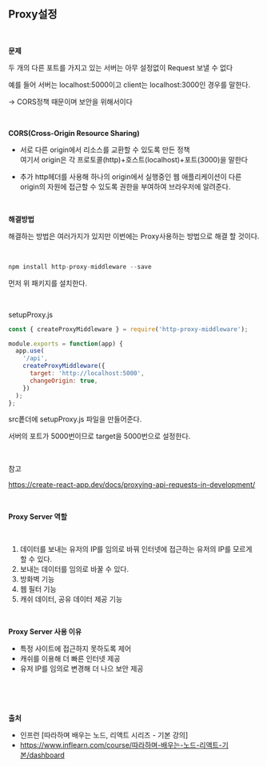 ## Proxy설정

<br>

__문제__

두 개의 다른 포트를 가지고 있는 서버는 아무 설정없이 Request 보낼 수 없다

예를 들어 서버는 localhost:5000이고 client는 localhost:3000인 경우를 말한다.


-> CORS정책 때문이며 보안을 위해서이다

<br>

__CORS(Cross-Origin Resource Sharing)__

* 서로 다른 origin에서 리소스를 교환할 수 있도록 만든 정책<br>여기서 origin은 각 프로토콜(http)+호스트(localhost)+포트(3000)을 말한다 

*  추가 http헤더를 사용해 하나의 origin에서 실행중인 웹 애플리케이션이 다른 origin의 자원에 접근할 수 있도록 권한을 부여하여 브라우저에 알려준다.

<br>

__해결방법__

해결하는 방법은 여러가지가 있지만 이번에는 Proxy사용하는 방법으로 해결 할 것이다.

<br>

```js
npm install http-proxy-middleware --save
```
먼저 위 패키지를 설치한다.

<br>


setupProxy.js
```js
const { createProxyMiddleware } = require('http-proxy-middleware');

module.exports = function(app) {
  app.use(
    '/api',
    createProxyMiddleware({
      target: 'http://localhost:5000',
      changeOrigin: true,
    })
  );
};
```
src퐅더에 setupProxy.js 파일을 만들어준다.

서버의 포트가 5000번이므로 target을 5000번으로 설정한다.

<br>

참고

https://create-react-app.dev/docs/proxying-api-requests-in-development/

<br>

__Proxy Server 역할__

<br>

1. 데이터를 보내는 유저의 IP를 임의로 바꿔 인터넷에 접근하는 유저의 IP를 모르게 할 수 있다.
2. 보내는 데이터를 임의로 바꿀 수 있다.
3. 방화벽 기능
4. 웹 필터 기능
5. 캐쉬 데이터, 공유 데이터 제공 기능

<br>

__Proxy Server 사용 이유__

* 특정 사이트에 접근하지 못하도록 제어 
* 캐쉬를 이용해 더 빠른 인터넷 제공
* 유저 IP를 임의로 변경해 더 나으 보안 제공


<br>
<br>
<br>

__출처__

* 인프런 [따라하며 배우는 노드, 리액트 시리즈 - 기본 강의]
* https://www.inflearn.com/course/따라하며-배우는-노드-리액트-기본/dashboard

 
